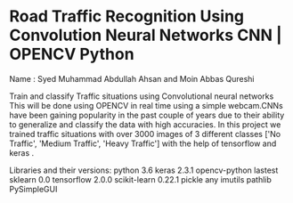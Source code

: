 
# Road Traffic Recognition Using Convolution Neural Networks CNN | OPENCV Python 

Name : Syed Muhammad Abdullah Ahsan and Moin Abbas Qureshi

Train and classify Traffic situations using Convolutional neural networks This will be done using 
 OPENCV in real time using a simple webcam.CNNs have been gaining popularity in the past couple of years due to their ability to generalize and classify the data with high accuracies.
  In this project we trained traffic situations with over 3000 images of 3 different classes ['No Traffic', 'Medium Traffic', 'Heavy Traffic'] with the help of tensorflow and keras . 
 
 
 Libraries and their versions:
 python 3.6
 keras  2.3.1
 opencv-python lastest
 sklearn 0.0
 tensorflow 2.0.0
 scikit-learn 0.22.1
 pickle any
 imutils
 pathlib
 PySimpleGUI